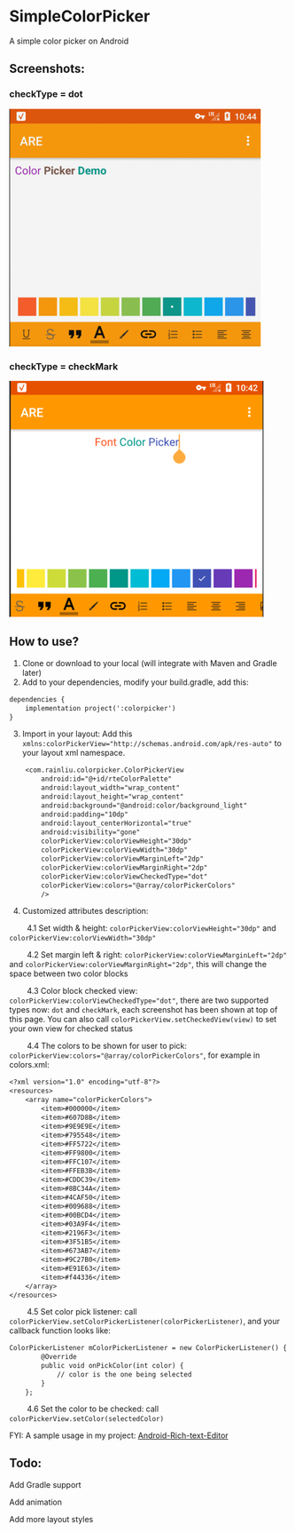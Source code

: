 # SimpleColorPicker
A simple color picker on Android

## Screenshots:
### checkType = dot
 ![image](https://github.com/chinalwb/SimpleColorPicker/blob/master/demo/demo_dot.png?raw=true)
 
### checkType = checkMark
 ![image](https://github.com/chinalwb/SimpleColorPicker/blob/master/demo/demo_checkmark.png?raw=true)
 
## How to use?
1. Clone or download to your local (will integrate with Maven and Gradle later)
2. Add to your dependencies, modify your build.gradle, add this:
```
dependencies {
    implementation project(':colorpicker')
}
```
3. Import in your layout:
Add this `xmlns:colorPickerView="http://schemas.android.com/apk/res-auto"` to your layout xml namespace.

```
    <com.rainliu.colorpicker.ColorPickerView
        android:id="@+id/rteColorPalette"
        android:layout_width="wrap_content"
        android:layout_height="wrap_content"
        android:background="@android:color/background_light"
        android:padding="10dp"
        android:layout_centerHorizontal="true"
        android:visibility="gone"
        colorPickerView:colorViewHeight="30dp"
        colorPickerView:colorViewWidth="30dp"
        colorPickerView:colorViewMarginLeft="2dp"
        colorPickerView:colorViewMarginRight="2dp"
        colorPickerView:colorViewCheckedType="dot"
        colorPickerView:colors="@array/colorPickerColors"
        />
```
4. Customized attributes description:

&ensp;&ensp;&ensp;&ensp; 4.1  Set width & height: `colorPickerView:colorViewHeight="30dp"` and `colorPickerView:colorViewWidth="30dp"`

&ensp;&ensp;&ensp;&ensp; 4.2  Set margin left & right: `colorPickerView:colorViewMarginLeft="2dp"` and `colorPickerView:colorViewMarginRight="2dp"`, this will change the space between two color blocks

&ensp;&ensp;&ensp;&ensp; 4.3  Color block checked view: `colorPickerView:colorViewCheckedType="dot"`, there are two supported types now: `dot` and `checkMark`, each screenshot has been shown at top of this page. You can also call `colorPickerView.setCheckedView(view)` to set your own view for checked status

&ensp;&ensp;&ensp;&ensp; 4.4  The colors to be shown for user to pick: `colorPickerView:colors="@array/colorPickerColors"`, for example in colors.xml:
```
<?xml version="1.0" encoding="utf-8"?>
<resources>
    <array name="colorPickerColors">
        <item>#000000</item>
        <item>#607D8B</item>
        <item>#9E9E9E</item>
        <item>#795548</item>
        <item>#FF5722</item>
        <item>#FF9800</item>
        <item>#FFC107</item>
        <item>#FFEB3B</item>
        <item>#CDDC39</item>
        <item>#8BC34A</item>
        <item>#4CAF50</item>
        <item>#009688</item>
        <item>#00BCD4</item>
        <item>#03A9F4</item>
        <item>#2196F3</item>
        <item>#3F51B5</item>
        <item>#673AB7</item>
        <item>#9C27B0</item>
        <item>#E91E63</item>
        <item>#f44336</item>
    </array>
</resources>
```

&ensp;&ensp;&ensp;&ensp; 4.5  Set color pick listener: call `colorPickerView.setColorPickerListener(colorPickerListener)`, and your callback function looks like: 
```
ColorPickerListener mColorPickerListener = new ColorPickerListener() {
		@Override
		public void onPickColor(int color) {
			// color is the one being selected
		}
	};
```

&ensp;&ensp;&ensp;&ensp; 4.6  Set the color to be checked: call `colorPickerView.setColor(selectedColor)`

FYI: A sample usage in my project: [Android-Rich-text-Editor](https://github.com/chinalwb/Android-Rich-text-Editor)

Todo:
--------------
Add Gradle support

Add animation

Add more layout styles
